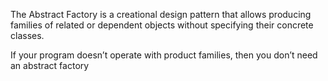 The Abstract Factory  is a creational design pattern that allows producing
families of related or dependent objects without specifying their concrete classes.

If your program doesn’t operate with product families, then you don’t need an abstract factory